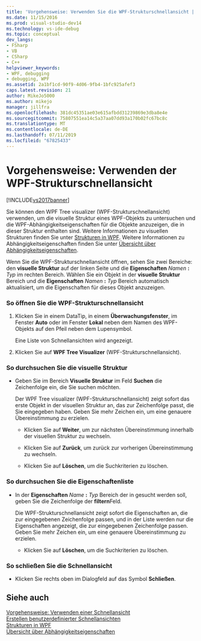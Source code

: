 ```yaml
---
title: 'Vorgehensweise: Verwenden Sie die WPF-Strukturschnellansicht | Microsoft-Dokumentation'
ms.date: 11/15/2016
ms.prod: visual-studio-dev14
ms.technology: vs-ide-debug
ms.topic: conceptual
dev_langs:
- FSharp
- VB
- CSharp
- C++
helpviewer_keywords:
- WPF, debugging
- debugging, WPF
ms.assetid: 2a1bf1cd-90f9-4d06-9fb4-1bfc925afef3
caps.latest.revision: 21
author: MikeJo5000
ms.author: mikejo
manager: jillfra
ms.openlocfilehash: 381dc45351ae03e615afbdd31239869e3dba8e4e
ms.sourcegitcommit: 75807551ea14c5a37aa07dd93a170b02fc67bc8c
ms.translationtype: MT
ms.contentlocale: de-DE
ms.lasthandoff: 07/11/2019
ms.locfileid: "67825433"
---
```

# <a name="how-to-use-the-wpf-tree-visualizer"></a>Vorgehensweise: Verwenden der WPF-Strukturschnellansicht
[!INCLUDE[vs2017banner](../includes/vs2017banner.md)]

Sie können den WPF Tree visualizer (WPF-Strukturschnellansicht) verwenden, um die visuelle Struktur eines WPF-Objekts zu untersuchen und die WPF-Abhängigkeitseigenschaften für die Objekte anzuzeigen, die in dieser Struktur enthalten sind. Weitere Informationen zu visuellen Strukturen finden Sie unter [Strukturen in WPF](https://msdn.microsoft.com/library/e83f25e5-d66b-4fc7-92d2-50130c9a6649). Weitere Informationen zu Abhängigkeitseigenschaften finden Sie unter [Übersicht über Abhängigkeitseigenschaften](https://msdn.microsoft.com/library/d119d00c-3afb-48d6-87a0-c4da4f83dee5).  
  
 Wenn Sie die WPF-Strukturschnellansicht öffnen, sehen Sie zwei Bereiche: den **visuelle Struktur** auf der linken Seite und die **Eigenschaften** _Namen_ **:**  _Typ_ im rechten Bereich. Wählen Sie ein Objekt in der **visuelle Struktur** Bereich und die **Eigenschaften** _Namen_ **:** _Typ_ Bereich automatisch aktualisiert, um die Eigenschaften für dieses Objekt anzuzeigen.  
  
### <a name="to-open-the-wpf-tree-visualizer"></a>So öffnen Sie die WPF-Strukturschnellansicht  
  
1. Klicken Sie in einem DataTip, in einem **Überwachungsfenster**, im Fenster **Auto** oder im Fenster **Lokal** neben dem Namen des WPF-Objekts auf den Pfeil neben dem Lupensymbol.  
  
     Eine Liste von Schnellansichten wird angezeigt.  
  
2. Klicken Sie auf **WPF Tree Visualizer** (WPF-Strukturschnellansicht).  
  
### <a name="to-search-the-visual-tree"></a>So durchsuchen Sie die visuelle Struktur  
  
- Geben Sie im Bereich **Visuelle Struktur** im Feld **Suchen** die Zeichenfolge ein, die Sie suchen möchten.  
  
  Der WPF Tree visualizer (WPF-Strukturschnellansicht) zeigt sofort das erste Objekt in der visuellen Struktur an, das zur Zeichenfolge passt, die Sie eingegeben haben. Geben Sie mehr Zeichen ein, um eine genauere Übereinstimmung zu erzielen.  

  - Klicken Sie auf **Weiter**, um zur nächsten Übereinstimmung innerhalb der visuellen Struktur zu wechseln.  

  - Klicken Sie auf **Zurück**, um zurück zur vorherigen Übereinstimmung zu wechseln.  

  - Klicken Sie auf **Löschen**, um die Suchkriterien zu löschen.  

### <a name="to-search-the-properties-list"></a>So durchsuchen Sie die Eigenschaftenliste  
  
- In der **Eigenschaften** _Name_ **:** _Typ_ Bereich der in gesucht werden soll, geben Sie die Zeichenfolge der **filtern**Feld.  
  
  Die WPF-Strukturschnellansicht zeigt sofort die Eigenschaften an, die zur eingegebenen Zeichenfolge passen, und in der Liste werden nur die Eigenschaften angezeigt, die zur eingegebenen Zeichenfolge passen. Geben Sie mehr Zeichen ein, um eine genauere Übereinstimmung zu erzielen.  

  - Klicken Sie auf **Löschen**, um die Suchkriterien zu löschen.  
  
### <a name="to-close-the-visualizer"></a>So schließen Sie die Schnellansicht  
  
- Klicken Sie rechts oben im Dialogfeld auf das Symbol **Schließen**.  
  
## <a name="see-also"></a>Siehe auch  
 [Vorgehensweise: Verwenden einer Schnellansicht](../misc/how-to-use-a-visualizer.md)   
 [Erstellen benutzerdefinierter Schnellansichten](../debugger/create-custom-visualizers-of-data.md)   
 [Strukturen in WPF](https://msdn.microsoft.com/library/e83f25e5-d66b-4fc7-92d2-50130c9a6649)   
 [Übersicht über Abhängigkeitseigenschaften](https://msdn.microsoft.com/library/d119d00c-3afb-48d6-87a0-c4da4f83dee5)
